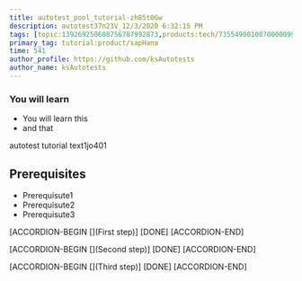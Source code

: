 ```yaml
---
title: autotest_pool_tutorial-zh85t0Gw
description: autotest37n23V_12/3/2020 6:32:15 PM
tags: [topic:139269250608756787992873,products:tech/73554900100700000996,tutorial:experience/advanced]
primary_tag: tutorial:product/sapHana
time: 541
author_profile: https://github.com/ksAutotests
author_name: ksAutotests
---
```

### You will learn
- You will learn this
- and that

autotest tutorial text1jo401

## Prerequisites
- Prerequisute1
- Prerequisute2
- Prerequisute3

[ACCORDION-BEGIN [](First step)]
[DONE]
[ACCORDION-END]

[ACCORDION-BEGIN [](Second step)]
[DONE]
[ACCORDION-END]

[ACCORDION-BEGIN [](Third step)]
[DONE]
[ACCORDION-END]

